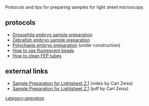 Protocols and tips for preparing samples for light sheet microscopy.

## protocols

  - [Drosophila embryo sample
    preparation](Drosophila_embryo_sample_preparation "wikilink")
  - [Zebrafish embryo sample
    preparation](Zebrafish_embryo_sample_preparation "wikilink")
  - [Polychaete embryo preparation](Polychaete_embryo_prep "wikilink")
    (under construction)
  - [How to use fluorescent beads](Beads "wikilink")
  - [How to clean FEP tubes](Fep_tube_cleaning "wikilink")

## external links

  - [Sample Preparation for Lightsheet
    Z.1](https://www.youtube.com/watch?v=3KIMDtdq_1c) (video by Carl
    Zeiss)
  - [Sample Preparation for Lightsheet
    Z.1](http://www2.bioch.ox.ac.uk/microngroup/resources/lightsheet_sample_prep.pdf)
    (pdf by Carl Zeiss)

[category:operation](category:operation "wikilink")
